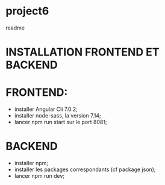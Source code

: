 # project6

readme

# INSTALLATION FRONTEND ET BACKEND

# FRONTEND:

- installer Angular Cli 7.0.2;
- installer node-sass, la version 7.14;
- lancer npm run start sur le port 8081;

# BACKEND

- installer npm;
- installer les packages correspondants (cf package json);
- lancer npm run dev;
